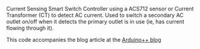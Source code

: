 Current Sensing Smart Switch Controller using a ACS712 sensor or Current Transformer (CT) to detect AC current.  Used to switch a secondary AC outlet on/off when it detects the primary outlet is in use (ie, has current flowing through it).

This code accompanies the blog article at the [Arduino++ blog](https://arduinoplusplus.wordpress.com/2016/09/19/smart-switch-for-follower-mains-outlet/)
